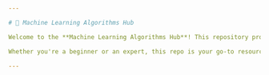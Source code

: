 ```yaml
---

# 🚀 Machine Learning Algorithms Hub

Welcome to the **Machine Learning Algorithms Hub**! This repository provides a comprehensive collection of machine learning algorithms for **Classification** and **Regression** tasks, along with robust tools for **Data Preprocessing**.

Whether you're a beginner or an expert, this repo is your go-to resource to explore the fundamentals and applications of machine learning algorithms. Let's dive in!

---
```


